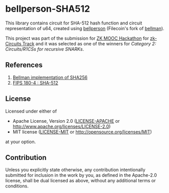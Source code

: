 # bellperson-SHA512

This library contains circuit for SHA-512 hash function and circuit representation of u64, created using [bellperson](https://github.com/filecoin-project/bellperson) (Filecoin's fork of [bellman](https://github.com/zkcrypto/bellman)).

This project was part of the submission for [ZK MOOC Hackathon](https://zk-hacking.org/) for [zk-Circuits Track](https://zk-hacking.org/tracks/zk_circuit_track/) and it was selected as one of the winners for *Category 2: Circuits/R1CSs for recursive SNARKs*.

## References
1. [Bellman implementation of SHA256](https://github.com/zkcrypto/bellman/blob/main/src/gadgets/sha256.rs)
2. [FIPS 180-4 : SHA-512](https://nvlpubs.nist.gov/nistpubs/FIPS/NIST.FIPS.180-4.pdf)

## License

Licensed under either of

 * Apache License, Version 2.0
   ([LICENSE-APACHE](LICENSE-APACHE) or http://www.apache.org/licenses/LICENSE-2.0)
 * MIT license
   ([LICENSE-MIT](LICENSE-MIT) or http://opensource.org/licenses/MIT)

at your option.

## Contribution

Unless you explicitly state otherwise, any contribution intentionally submitted
for inclusion in the work by you, as defined in the Apache-2.0 license, shall be
dual licensed as above, without any additional terms or conditions.
